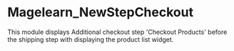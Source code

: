 # Magelearn_NewStepCheckout
This module displays Additional checkout step 'Checkout Products' before the shipping step with displaying the product list widget.

